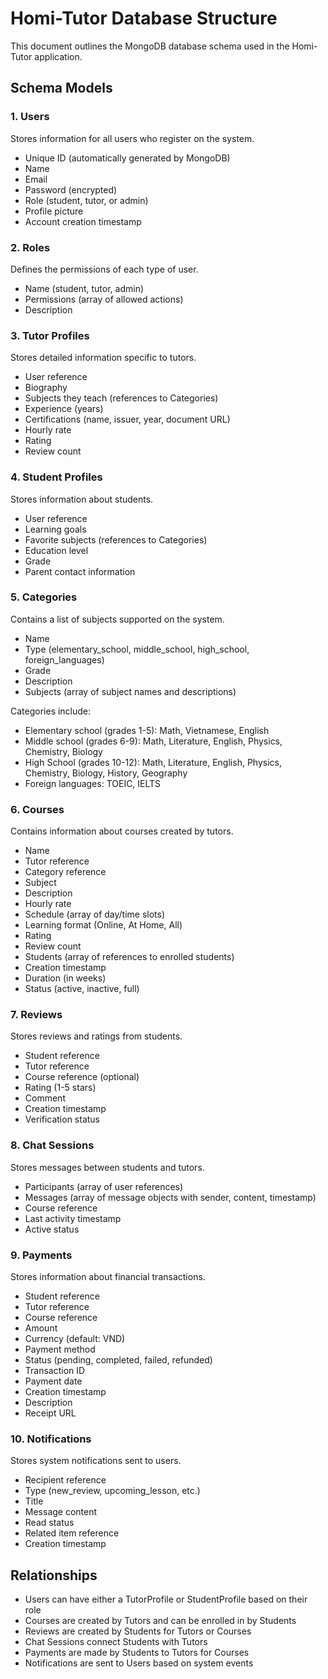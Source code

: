 # Homi-Tutor Database Structure

This document outlines the MongoDB database schema used in the Homi-Tutor application.

## Schema Models

### 1. Users

Stores information for all users who register on the system.

- Unique ID (automatically generated by MongoDB)
- Name
- Email
- Password (encrypted)
- Role (student, tutor, or admin)
- Profile picture
- Account creation timestamp

### 2. Roles

Defines the permissions of each type of user.

- Name (student, tutor, admin)
- Permissions (array of allowed actions)
- Description

### 3. Tutor Profiles

Stores detailed information specific to tutors.

- User reference
- Biography
- Subjects they teach (references to Categories)
- Experience (years)
- Certifications (name, issuer, year, document URL)
- Hourly rate
- Rating
- Review count

### 4. Student Profiles

Stores information about students.

- User reference
- Learning goals
- Favorite subjects (references to Categories)
- Education level
- Grade
- Parent contact information

### 5. Categories

Contains a list of subjects supported on the system.

- Name
- Type (elementary_school, middle_school, high_school, foreign_languages)
- Grade
- Description
- Subjects (array of subject names and descriptions)

Categories include:

- Elementary school (grades 1-5): Math, Vietnamese, English
- Middle school (grades 6-9): Math, Literature, English, Physics, Chemistry, Biology
- High School (grades 10-12): Math, Literature, English, Physics, Chemistry, Biology, History, Geography
- Foreign languages: TOEIC, IELTS

### 6. Courses

Contains information about courses created by tutors.

- Name
- Tutor reference
- Category reference
- Subject
- Description
- Hourly rate
- Schedule (array of day/time slots)
- Learning format (Online, At Home, All)
- Rating
- Review count
- Students (array of references to enrolled students)
- Creation timestamp
- Duration (in weeks)
- Status (active, inactive, full)

### 7. Reviews

Stores reviews and ratings from students.

- Student reference
- Tutor reference
- Course reference (optional)
- Rating (1-5 stars)
- Comment
- Creation timestamp
- Verification status

### 8. Chat Sessions

Stores messages between students and tutors.

- Participants (array of user references)
- Messages (array of message objects with sender, content, timestamp)
- Course reference
- Last activity timestamp
- Active status

### 9. Payments

Stores information about financial transactions.

- Student reference
- Tutor reference
- Course reference
- Amount
- Currency (default: VND)
- Payment method
- Status (pending, completed, failed, refunded)
- Transaction ID
- Payment date
- Creation timestamp
- Description
- Receipt URL

### 10. Notifications

Stores system notifications sent to users.

- Recipient reference
- Type (new_review, upcoming_lesson, etc.)
- Title
- Message content
- Read status
- Related item reference
- Creation timestamp

## Relationships

- Users can have either a TutorProfile or StudentProfile based on their role
- Courses are created by Tutors and can be enrolled in by Students
- Reviews are created by Students for Tutors or Courses
- Chat Sessions connect Students with Tutors
- Payments are made by Students to Tutors for Courses
- Notifications are sent to Users based on system events
